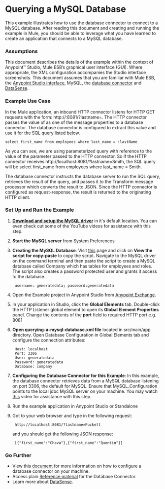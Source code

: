 # Querying a MySQL Database

This example illustrates how to use the database connector to connect to a MySQL database. After reading this document and creating and running the example in Mule, you should be able to leverage what you have learned to create an application that connects to a MySQL database.


### Assumptions

This document describes the details of the example within the context of Anypoint™ Studio, Mule ESB’s graphical user interface (GUI). Where appropriate, the XML configuration accompanies the Studio interface screenshots. This document assumes that you are familiar with Mule ESB, the [Anypoint Studio interface](http://www.mulesoft.org/documentation/display/current/Anypoint+Studio+Essentials), MySQL, the [database connector](http://www.mulesoft.org/documentation/display/current/Database+Connector) and [DataSense](http://www.mulesoft.org/documentation/display/current/Database+Connector).

### Example Use Case

In the Mule application, an inbound HTTP connector listens for HTTP GET requests with the form: http://<host>:8081/?lastname=<parameter>. The HTTP connector passes the value of <parameter> as one of the message properties to a database connector. The database connector is configured to extract this value and use it for the SQL query listed below.

	select first_name from employees where last_name = :lastName 

As you can see, we are using parameterized query with reference to the value of the parameter passed to the HTTP connector. So if the HTTP connector receives http://localhost:8081/?lastname=Smith, the SQL query will be select first_name from employees where last_name = Smith.

The database connector instructs the database server to run the SQL query, retrieves the result of the query, and passes it to the Transform message processor which converts the result to JSON. Since the HTTP connector is configured as request-response, the result is returned to the originating HTTP client.

### Set Up and Run the Example

1. **[Download and setup the MySQL driver](http://dev.mysql.com/doc/refman/5.7/en/installing.html)** in it's default location. You can even check out some of the YouTube videos for assistance with this step.

2. **Start the MySQL server** from System Preferences
   

3. **Creating the MySQL Database**: Visit [this](http://www.mulesoft.org/documentation/display/current/Database+Connector+Examples#DatabaseConnectorExamples-script) page and click on **View the script for copy-paste** to copy the script. Navigate to the MySQL driver on the command terminal and then paste the script to create a MySQL database called Company which has tables for employees and roles. The script also creates a password protected user and grants it access to the database. 
   
        username: generatedata; password:generatedata
 
4. Open the Example project in Anypoint Studio from [Anypoint Exchange](http://www.mulesoft.org/documentation/display/current/Anypoint+Exchange).
5. In your application in Studio, click the **Global Elements** tab. Double-click the HTTP Listener global element to open its **Global Element Properties** panel. Change the contents of the **port** field to required HTTP port e.g. 8081

6. **Open querying-a-mysql-database.xml file** located in src/main/app directory. Open Database Configuration in Global Elements tab and configure the connection attributes:

		Host: localhost
		Port: 3306
		User: generatedata
		Password: generatedata
		Database: company

7. **Configuring the Database Connector for this Example**:
In this example, the database connector retrieves data from a MySQL database listening on port 3306, the default for MySQL. Ensure that MySQL_Configuration points to the local jdbc MySQL server on your machine. You may watch  [this](https://www.youtube.com/watch?v=9fqtSqngy1c) video for assistance with this step. 
 

8. Run the example application in Anypoint Studio or Standalone

9. Got to your web browser and type in the following request:
             
        http://localhost:8081/?lastname=Puckett
       
	and you should get the following JSON response:
       
        [{"first_name":"Chava"},{"first_name":"Quentin"}]
      

### Go Further

* View this [document](http://www.mulesoft.org/documentation/display/current/Database+Connector) for more information on how to configure a database connector on your machine.
* Access plain [Reference material](http://www.mulesoft.org/documentation/display/current/Database+Connector+Reference) for the Database Connector.
* Learn more about [DataSense](http://www.mulesoft.org/documentation/display/current/DataSense).
